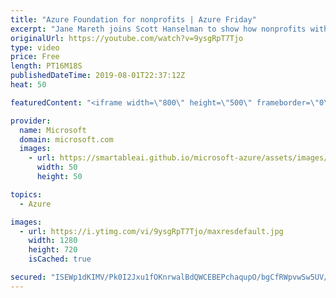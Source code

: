 ```yaml
---
title: "Azure Foundation for nonprofits | Azure Friday"
excerpt: "Jane Mareth joins Scott Hanselman to show how nonprofits with limited budgets can accelerate their cloud adoption with Azure Foundation for nonprofits. The Azure Foundation provides prescriptive scripts, documentation, and diagrams to help nonprofits quickly adopt Microsoft Azure. Azure Foundation also"
originalUrl: https://youtube.com/watch?v=9ysgRpT7Tjo
type: video
price: Free
length: PT16M18S
publishedDateTime: 2019-08-01T22:37:12Z
heat: 50

featuredContent: "<iframe width=\"800\" height=\"500\" frameborder=\"0\" src=\"https://www.youtube.com/embed/9ysgRpT7Tjo\" allow=\"accelerometer; autoplay; encrypted-media; gyroscope; picture-in-picture\" allowfullscreen></iframe>"

provider:
  name: Microsoft
  domain: microsoft.com
  images:
    - url: https://smartableai.github.io/microsoft-azure/assets/images/organizations/microsoft.com-50x50.jpg
      width: 50
      height: 50

topics:
  - Azure

images:
  - url: https://i.ytimg.com/vi/9ysgRpT7Tjo/maxresdefault.jpg
    width: 1280
    height: 720
    isCached: true

secured: "ISEWp1dKIMV/Pk0I2Jxu1fOKnrwalBdQWCEBEPchaqupO/bgCfRWpvwSw5UV/ZntNQjcbWfrHRYBO6MSGrLA9K/YtvBB0LVhdUyJT7Rrj4Gk9vBstmxkRFSSn+swPDpdHOOtnR3hMPlI9pGlyMBWgHjg06/4+QrW7W2NXiYhQHjCsApjEFnwOZBFIqv45bFKVTIf7alAwxhz6QNWUPwneTskK/TteiiI1UQ6kPfyfwzeI2B3HeR7C0BfBPhJZXvPGtUrULlc6J/muzn+T/mw/yG6+xJTXGe5/8VUdAQk1XTd7ZDciqdby5B9qM4IO1kUD20/CLnnligoJN5AxhpXvQdWVx5w7SjloJT+lYHHoyKLOfz1mnGUvzb2DxZzz8XnL7YN0l82OAJ3+eIsXRcO/0VGW89pgHOvq3/bmD55hno=;+jGag3yp7+9pcLQdPwBfaw=="
---
```


